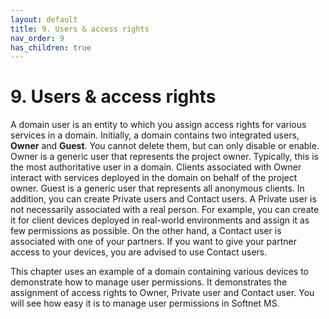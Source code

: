 ```yaml
---
layout: default
title: 9. Users & access rights
nav_order: 9
has_children: true
---
```


# 9. Users & access rights

A domain user is an entity to which you assign access rights for various services in a domain. Initially, a domain contains two integrated users, **Owner** and **Guest**. You cannot delete them, but can only disable or enable. Owner is a generic user that represents the project owner. Typically, this is the most authoritative user in a domain. Clients associated with Owner interact with services deployed in the domain on behalf of the project owner. Guest is a generic user that represents all anonymous clients. In addition, you can create Private users and Contact users. A Private user is not necessarily associated with a real person. For example, you can create it for client devices deployed in real-world environments and assign it as few permissions as possible. On the other hand, a Contact user is associated with one of your partners. If you want to give your partner access to your devices, you are advised to use Contact users.  

This chapter uses an example of a domain containing various devices to demonstrate how to manage user permissions. It demonstrates the assignment of access rights to Owner, Private user and Contact user. You will see how easy it is to manage user permissions in Softnet MS.

